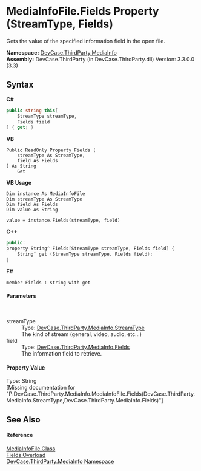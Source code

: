 # MediaInfoFile.Fields Property (StreamType, Fields)
 

Gets the value of the specified information field in the open file.

**Namespace:**&nbsp;<a href="N_DevCase_ThirdParty_MediaInfo">DevCase.ThirdParty.MediaInfo</a><br />**Assembly:**&nbsp;DevCase.ThirdParty (in DevCase.ThirdParty.dll) Version: 3.3.0.0 (3.3)

## Syntax

**C#**<br />
``` C#
public string this[
	StreamType streamType,
	Fields field
] { get; }
```

**VB**<br />
``` VB
Public ReadOnly Property Fields ( 
	streamType As StreamType,
	field As Fields
) As String
	Get
```

**VB Usage**<br />
``` VB Usage
Dim instance As MediaInfoFile
Dim streamType As StreamType
Dim field As Fields
Dim value As String

value = instance.Fields(streamType, field)

```

**C++**<br />
``` C++
public:
property String^ Fields[StreamType streamType, Fields field] {
	String^ get (StreamType streamType, Fields field);
}
```

**F#**<br />
``` F#
member Fields : string with get

```


#### Parameters
&nbsp;<dl><dt>streamType</dt><dd>Type: <a href="T_DevCase_ThirdParty_MediaInfo_StreamType">DevCase.ThirdParty.MediaInfo.StreamType</a><br />The kind of stream (general, video, audio, etc...)</dd><dt>field</dt><dd>Type: <a href="T_DevCase_ThirdParty_MediaInfo_Fields">DevCase.ThirdParty.MediaInfo.Fields</a><br />The information field to retrieve.</dd></dl>

#### Property Value
Type: String<br />\[Missing <value> documentation for "P:DevCase.ThirdParty.MediaInfo.MediaInfoFile.Fields(DevCase.ThirdParty.MediaInfo.StreamType,DevCase.ThirdParty.MediaInfo.Fields)"\]

## See Also


#### Reference
<a href="T_DevCase_ThirdParty_MediaInfo_MediaInfoFile">MediaInfoFile Class</a><br /><a href="Overload_DevCase_ThirdParty_MediaInfo_MediaInfoFile_Fields">Fields Overload</a><br /><a href="N_DevCase_ThirdParty_MediaInfo">DevCase.ThirdParty.MediaInfo Namespace</a><br />